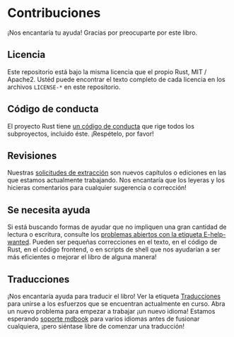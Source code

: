 # Contribuciones

¡Nos encantaría tu ayuda! Gracias por preocuparte por este libro.

## Licencia

Este repositorio está bajo la misma licencia que el propio Rust, MIT / Apache2. Ustéd
puede encontrar el texto completo de cada licencia en los archivos `LICENSE-*` en este
repositorio.

## Código de conducta

El proyecto Rust tiene [un código de conducta](http://rust-lang.org/policies/code-of-conduct)
que rige todos los subproyectos, incluido éste. ¡Respételo, por favor!

## Revisiones

Nuestras [solicitudes de extracción][pulls] son nuevos capítulos o ediciones en las que 
estamos actualmente trabajando. Nos encantaría que los leyeras y los hicieras
comentarios para cualquier sugerencia o corrección!

[pulls]: https://github.com/rust-lang/book/pulls

## Se necesita ayuda

Si está buscando formas de ayudar que no impliquen una gran cantidad de
lectura o escritura, consulte los [problemas abiertos con la etiqueta E-help-wanted][help-wanted]. 
Pueden ser pequeñas correcciones en el texto, en el código de Rust,
en el código frontend, o en scripts de shell que nos ayudarían a ser más eficientes o
mejorar el libro de alguna manera!

[help-wanted]: https://github.com/rust-lang/book/issues?q=is%3Aopen+is%3Aissue+label%3AE-help-wanted

## Traducciones

¡Nos encantaría ayuda para traducir el libro! Ver la etiqueta [Traducciones] para unirse a los
esfuerzos que se encuentran actualmente en curso. Abra un nuevo problema para empezar a trabajar
¡un nuevo idioma! Estamos esperando [soporte mdbook] para varios idiomas
antes de fusionar cualquiera, ¡pero siéntase libre de comenzar una traducción!

[Traducciones]: https://github.com/rust-lang/book/issues?q=is%3Aopen+is%3Aissue+label%3ATranslations
[soporte mdbook]: https://github.com/rust-lang-nursery/mdBook/issues/5
